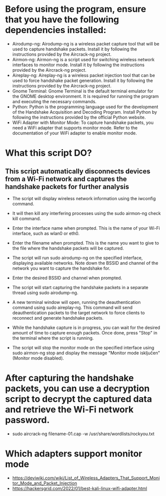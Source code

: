 # Before using the program, ensure that you have the following dependencies installed:

- Airodump-ng: Airodump-ng is a wireless packet capture tool that will be used to capture handshake packets. Install it by following the instructions provided by the Aircrack-ng project.
- Airmon-ng: Airmon-ng is a script used for switching wireless network interfaces to monitor mode. Install it by following the instructions provided by the Aircrack-ng project.
- Aireplay-ng: Aireplay-ng is a wireless packet injection tool that can be used to force handshake packet generation. Install it by following the instructions provided by the Aircrack-ng project.
- Gnome Terminal: Gnome Terminal is the default terminal emulator for the GNOME desktop environment. It is required for running the program and executing the necessary commands.
- Python: Python is the programming language used for the development of the Handshake Acquisition and Decoding Program. Install Python by following the instructions provided by the official Python website.
- WiFi Adapter with Monitor Mode: To capture handshake packets, you need a WiFi adapter that supports monitor mode. Refer to the documentation of your WiFi adapter to enable monitor mode.

# What this script DO?

## This script automatically disconnects devices from a Wi-Fi network and captures the handshake packets for further analysis

- The script will display wireless network information using the iwconfig command.

- It will then kill any interfering processes using the sudo airmon-ng check kill command.

- Enter the interface name when prompted. This is the name of your Wi-Fi interface, such as wlan0 or eth0.

- Enter the filename when prompted. This is the name you want to give to the file where the handshake packets will be captured.

- The script will run sudo airodump-ng on the specified interface, displaying available networks. Note down the BSSID and channel of the network you want to capture the handshake for.

- Enter the desired BSSID and channel when prompted.

- The script will start capturing the handshake packets in a separate thread using sudo airodump-ng.

- A new terminal window will open, running the deauthentication command using sudo aireplay-ng. This command will send deauthentication packets to the target network to force clients to reconnect and generate handshake packets.

- While the handshake capture is in progress, you can wait for the desired amount of time to capture enough packets. Once done, press "Stop" in the terminal where the script is running.

- The script will stop the monitor mode on the specified interface using sudo airmon-ng stop and display the message "Monitor mode isključen" (Monitor mode disabled).
# After capturing the handshake packets, you can use a decryption script to decrypt the captured data and retrieve the Wi-Fi network password.
- sudo aircrack-ng filename-01.cap -w /usr/share/wordlists/rockyou.txt
# Which adapters support monitor mode
- https://deviwiki.com/wiki/List_of_Wireless_Adapters_That_Support_Monitor_Mode_and_Packet_Injection
- https://hackersgrid.com/2022/01/best-kali-linux-wifi-adapter.html


